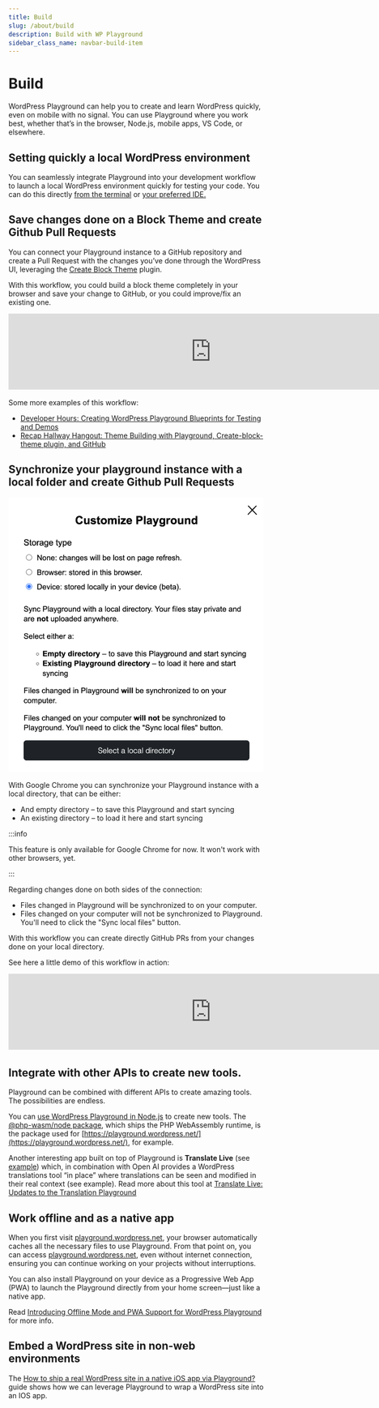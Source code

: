 ```yaml
---
title: Build
slug: /about/build
description: Build with WP Playground
sidebar_class_name: navbar-build-item
---
```


# Build

WordPress Playground can help you to create and learn WordPress quickly, even on mobile with no signal. You can use Playground where you work best, whether that’s in the browser, Node.js, mobile apps, VS Code, or elsewhere.

## Setting quickly a local WordPress environment

You can seamlessly integrate Playground into your development workflow to launch a local WordPress environment quickly for testing your code. You can do this directly [from the terminal](/developers/local-development/wp-now) or [your preferred IDE.](/developers/local-development/vscode-extension)

## Save changes done on a Block Theme and create Github Pull Requests

You can connect your Playground instance to a GitHub repository and create a Pull Request with the changes you’ve done through the WordPress UI, leveraging the [Create Block Theme](https://wordpress.org/plugins/create-block-theme/) plugin.

With this workflow, you could build a block theme completely in your browser and save your change to GitHub, or you could improve/fix an existing one.

<iframe width="800" src="https://www.youtube.com/embed/94KnoFhQg1g" frameborder="0" allow="accelerometer; autoplay; clipboard-write; encrypted-media; gyroscope; picture-in-picture" allowfullscreen></iframe>

<p></p>
Some more examples of this workflow:

-   [Developer Hours: Creating WordPress Playground Blueprints for Testing and Demos](https://www.youtube.com/watch?v=gKrij8V3nK0&t=2488s)
-   [Recap Hallway Hangout: Theme Building with Playground, Create-block-theme plugin, and GitHub](https://make.wordpress.org/core/2024/06/25/recap-hallway-hangout-theme-building-with-playground-create-block-theme-plugin-and-github/)

## Synchronize your playground instance with a local folder and create Github Pull Requests

![Storage Type Device Snaphsot](../_assets/storage-type-device.png)

With Google Chrome you can synchronize your Playground instance with a local directory, that can be either:

-   And empty directory – to save this Playground and start syncing
-   An existing directory – to load it here and start syncing

:::info

This feature is only available for Google Chrome for now. It won't work with other browsers, yet.

:::

Regarding changes done on both sides of the connection:

-   Files changed in Playground will be synchronized to on your computer.
-   Files changed on your computer will not be synchronized to Playground. You'll need to click the "Sync local files" button.

With this workflow you can create directly GitHub PRs from your changes done on your local directory.

See here a little demo of this workflow in action:

<iframe width="800" src="https://www.youtube.com/embed/UYK88eZqrjo" frameborder="0" allow="accelerometer; autoplay; clipboard-write; encrypted-media; gyroscope; picture-in-picture" allowfullscreen></iframe>

<p></p>

## Integrate with other APIs to create new tools.

Playground can be combined with different APIs to create amazing tools. The possibilities are endless.

You can [use WordPress Playground in Node.js](/developers/local-development/php-wasm-node) to create new tools. The [@php-wasm/node package](https://npmjs.org/@php-wasm/node), which ships the PHP WebAssembly runtime, is the package used for [https://playground.wordpress.net/](https://playground.wordpress.net/), for example.

Another interesting app built on top of Playground is **Translate Live** (see [example](https://translate.wordpress.org/projects/wp-plugins/friends/dev/de/default/playground/)) which, in combination with Open AI provides a WordPress translations tool “in place” where translations can be seen and modified in their real context (see example). Read more about this tool at [Translate Live: Updates to the Translation Playground](https://make.wordpress.org/polyglots/2023/05/08/translate-live-updates-to-the-translation-playground/)

## Work offline and as a native app

When you first visit [playground.wordpress.net](https://playground.wordpress.net/), your browser automatically caches all the necessary files to use Playground. From that point on, you can access [playground.wordpress.net](https://playground.wordpress.net/), even without internet connection, ensuring you can continue working on your projects without interruptions.

You can also install Playground on your device as a Progressive Web App (PWA) to launch the Playground directly from your home screen—just like a native app.

Read [Introducing Offline Mode and PWA Support for WordPress Playground](https://make.wordpress.org/playground/2024/08/05/offline-mode-and-pwa-support/) for more info.

## Embed a WordPress site in non-web environments

The [How to ship a real WordPress site in a native iOS app via Playground?](../guides/wordpress-native-ios-app) guide shows how we can leverage Playground to wrap a WordPress site into an IOS app.

